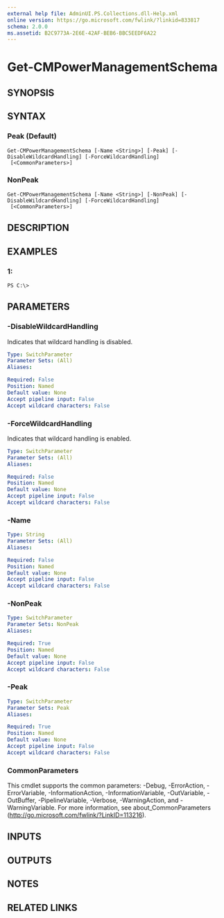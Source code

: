 ```yaml
---
external help file: AdminUI.PS.Collections.dll-Help.xml
online version: https://go.microsoft.com/fwlink/?linkid=833817
schema: 2.0.0
ms.assetid: B2C9773A-2E6E-42AF-BEB6-BBC5EEDF6A22
---
```


# Get-CMPowerManagementSchema

## SYNOPSIS

## SYNTAX

### Peak (Default)
```
Get-CMPowerManagementSchema [-Name <String>] [-Peak] [-DisableWildcardHandling] [-ForceWildcardHandling]
 [<CommonParameters>]
```

### NonPeak
```
Get-CMPowerManagementSchema [-Name <String>] [-NonPeak] [-DisableWildcardHandling] [-ForceWildcardHandling]
 [<CommonParameters>]
```

## DESCRIPTION

## EXAMPLES

### 1:
```
PS C:\>
```

## PARAMETERS

### -DisableWildcardHandling
Indicates that wildcard handling is disabled.

```yaml
Type: SwitchParameter
Parameter Sets: (All)
Aliases: 

Required: False
Position: Named
Default value: None
Accept pipeline input: False
Accept wildcard characters: False
```

### -ForceWildcardHandling
Indicates that wildcard handling is enabled.

```yaml
Type: SwitchParameter
Parameter Sets: (All)
Aliases: 

Required: False
Position: Named
Default value: None
Accept pipeline input: False
Accept wildcard characters: False
```

### -Name
```yaml
Type: String
Parameter Sets: (All)
Aliases: 

Required: False
Position: Named
Default value: None
Accept pipeline input: False
Accept wildcard characters: False
```

### -NonPeak
```yaml
Type: SwitchParameter
Parameter Sets: NonPeak
Aliases: 

Required: True
Position: Named
Default value: None
Accept pipeline input: False
Accept wildcard characters: False
```

### -Peak
```yaml
Type: SwitchParameter
Parameter Sets: Peak
Aliases: 

Required: True
Position: Named
Default value: None
Accept pipeline input: False
Accept wildcard characters: False
```

### CommonParameters
This cmdlet supports the common parameters: -Debug, -ErrorAction, -ErrorVariable, -InformationAction, -InformationVariable, -OutVariable, -OutBuffer, -PipelineVariable, -Verbose, -WarningAction, and -WarningVariable. For more information, see about_CommonParameters (http://go.microsoft.com/fwlink/?LinkID=113216).

## INPUTS

## OUTPUTS

## NOTES

## RELATED LINKS



